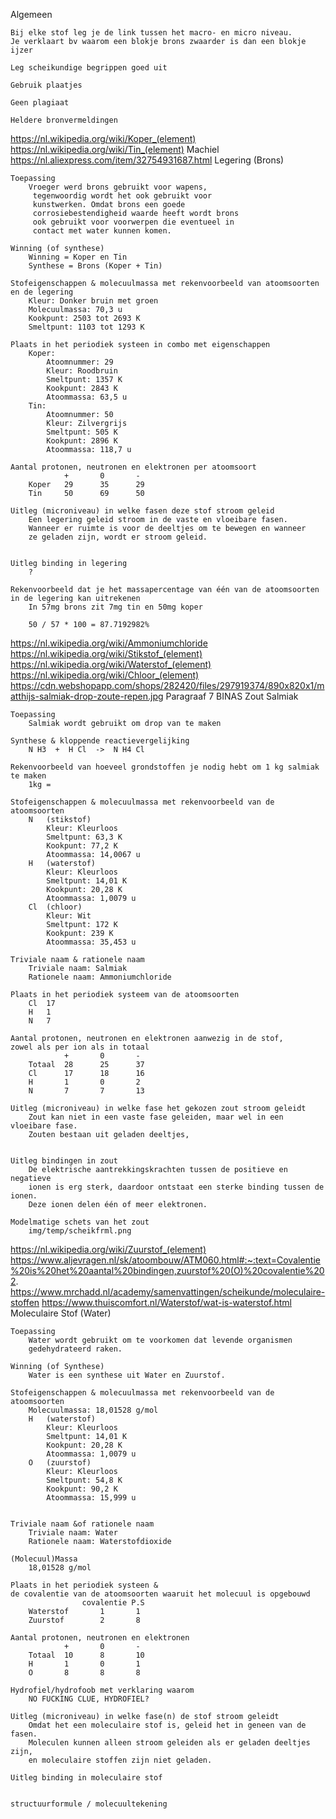 Algemeen

    Bij elke stof leg je de link tussen het macro- en micro niveau.
    Je verklaart bv waarom een blokje brons zwaarder is dan een blokje ijzer

    Leg scheikundige begrippen goed uit

    Gebruik plaatjes

    Geen plagiaat

    Heldere bronvermeldingen
    
https://nl.wikipedia.org/wiki/Koper_(element) https://nl.wikipedia.org/wiki/Tin_(element) Machiel https://nl.aliexpress.com/item/32754931687.html
Legering            (Brons) 

    Toepassing
        Vroeger werd brons gebruikt voor wapens,   
         tegenwoordig wordt het ook gebruikt voor 
         kunstwerken. Omdat brons een goede
         corrosiebestendigheid waarde heeft wordt brons
         ook gebruikt voor voorwerpen die eventueel in
         contact met water kunnen komen.
    
    Winning (of synthese)
        Winning = Koper en Tin
        Synthese = Brons (Koper + Tin)
        
    Stofeigenschappen & molecuulmassa met rekenvoorbeeld van atoomsoorten en de legering
        Kleur: Donker bruin met groen
        Molecuulmassa: 70,3 u
        Kookpunt: 2503 tot 2693 K
        Smeltpunt: 1103 tot 1293 K
        
    Plaats in het periodiek systeen in combo met eigenschappen
        Koper:
            Atoomnummer: 29
            Kleur: Roodbruin
            Smeltpunt: 1357 K
            Kookpunt: 2843 K
            Atoommassa: 63,5 u
        Tin:
            Atoomnummer: 50
            Kleur: Zilvergrijs
            Smeltpunt: 505 K
            Kookpunt: 2896 K
            Atoommassa: 118,7 u
        
    Aantal protonen, neutronen en elektronen per atoomsoort
                +       0       -
        Koper   29      35      29
        Tin     50      69      50
        
    Uitleg (microniveau) in welke fasen deze stof stroom geleid
        Een legering geleid stroom in de vaste en vloeibare fasen.
        Wanneer er ruimte is voor de deeltjes om te bewegen en wanneer
        ze geladen zijn, wordt er stroom geleid.


    Uitleg binding in legering
        ?

    Rekenvoorbeeld dat je het massapercentage van één van de atoomsoorten
    in de legering kan uitrekenen
        In 57mg brons zit 7mg tin en 50mg koper
        
        50 / 57 * 100 = 87.7192982%


https://nl.wikipedia.org/wiki/Ammoniumchloride https://nl.wikipedia.org/wiki/Stikstof_(element) https://nl.wikipedia.org/wiki/Waterstof_(element)
https://nl.wikipedia.org/wiki/Chloor_(element) https://cdn.webshopapp.com/shops/282420/files/297919374/890x820x1/matthijs-salmiak-drop-zoute-repen.jpg Paragraaf 7 BINAS
Zout Salmiak

    Toepassing
        Salmiak wordt gebruikt om drop van te maken
    
    Synthese & kloppende reactievergelijking
        N H3  +  H Cl  ->  N H4 Cl
        
    Rekenvoorbeeld van hoeveel grondstoffen je nodig hebt om 1 kg salmiak te maken
        1kg = 
        
    Stofeigenschappen & molecuulmassa met rekenvoorbeeld van de atoomsoorten
        N   (stikstof)
            Kleur: Kleurloos
            Smeltpunt: 63,3 K
            Kookpunt: 77,2 K
            Atoommassa: 14,0067 u
        H   (waterstof)
            Kleur: Kleurloos
            Smeltpunt: 14,01 K
            Kookpunt: 20,28 K
            Atoommassa: 1,0079 u
        Cl  (chloor)
            Kleur: Wit
            Smeltpunt: 172 K
            Kookpunt: 239 K
            Atoommassa: 35,453 u

    Triviale naam & rationele naam
        Triviale naam: Salmiak
        Rationele naam: Ammoniumchloride
        
    Plaats in het periodiek systeem van de atoomsoorten
        Cl  17
        H   1
        N   7
        
    Aantal protonen, neutronen en elektronen aanwezig in de stof,
    zowel als per ion als in totaal
                +       0       -
        Totaal  28      25      37
        Cl      17      18      16
        H       1       0       2
        N       7       7       13

    Uitleg (microniveau) in welke fase het gekozen zout stroom geleidt
        Zout kan niet in een vaste fase geleiden, maar wel in een vloeibare fase.
        Zouten bestaan uit geladen deeltjes, 
        
        
    Uitleg bindingen in zout
        De elektrische aantrekkingskrachten tussen de positieve en negatieve
        ionen is erg sterk, daardoor ontstaat een sterke binding tussen de ionen.
        Deze ionen delen één of meer elektronen.

    Modelmatige schets van het zout
        img/temp/scheikfrml.png

https://nl.wikipedia.org/wiki/Zuurstof_(element) https://www.aljevragen.nl/sk/atoombouw/ATM060.html#:~:text=Covalentie%20is%20het%20aantal%20bindingen,zuurstof%20(O)%20covalentie%202.
https://www.mrchadd.nl/academy/samenvattingen/scheikunde/moleculaire-stoffen https://www.thuiscomfort.nl/Waterstof/wat-is-waterstof.html
Moleculaire Stof    (Water)

    Toepassing
        Water wordt gebruikt om te voorkomen dat levende organismen
        gedehydrateerd raken. 
        
    Winning (of Synthese)
        Water is een synthese uit Water en Zuurstof.

    Stofeigenschappen & molecuulmassa met rekenvoorbeeld van de atoomsoorten
        Molecuulmassa: 18,01528 g/mol
        H   (waterstof)
            Kleur: Kleurloos
            Smeltpunt: 14,01 K
            Kookpunt: 20,28 K
            Atoommassa: 1,0079 u
        O   (zuurstof)
            Kleur: Kleurloos
            Smeltpunt: 54,8 K
            Kookpunt: 90,2 K
            Atoommassa: 15,999 u
            
        
    Triviale naam &of rationele naam
        Triviale naam: Water
        Rationele naam: Waterstofdioxide
        
    (Molecuul)Massa
        18,01528 g/mol
        
    Plaats in het periodiek systeen &
    de covalentie van de atoomsoorten waaruit het molecuul is opgebouwd
                    covalentie P.S
        Waterstof       1       1       
        Zuurstof        2       8

    Aantal protonen, neutronen en elektronen 
                +       0       -
        Totaal  10      8       10
        H       1       0       1
        O       8       8       8
        
    Hydrofiel/hydrofoob met verklaring waarom
        NO FUCKING CLUE, HYDROFIEL?

    Uitleg (microniveau) in welke fase(n) de stof stroom geleidt
        Omdat het een moleculaire stof is, geleid het in geneen van de fasen.
        Moleculen kunnen alleen stroom geleiden als er geladen deeltjes zijn,
        en moleculaire stoffen zijn niet geladen.

    Uitleg binding in moleculaire stof
        
        
    structuurformule / molecuultekening
        
